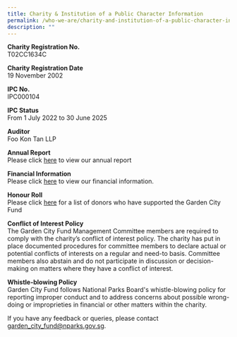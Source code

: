 ```yaml
---
title: Charity & Institution of a Public Character Information
permalink: /who-we-are/charity-and-institution-of-a-public-character-information/
description: ""
---
```

**Charity Registration No.**  
T02CC1634C  
  
**Charity Registration Date**  
19 November 2002  
  
**IPC No.**  
IPC000104  
  
**IPC Status**  
From 1 July 2022 to 30 June 2025  
  
**Auditor**  
Foo Kon Tan LLP  
  
**Annual Report**  
Please click&nbsp;[here](https://www.nparks.gov.sg/portals/annualreport/garden-city-fund/index.htm)&nbsp;to view our annual report  
  
**Financial Information**  
Please click [here](/files/fy22%20fs_online%20disclosure.pdf) to view our financial information.  
  
**Honour Roll**  
Please click [here](/files/gcf%20honour%20roll%20fy18-22.pdf)  for a list of donors who have supported the Garden City Fund

**Conflict of Interest Policy**  
The Garden City Fund Management Committee members are required to comply with the charity’s conflict of interest policy. The charity has put in place documented procedures for committee members to declare actual or potential conflicts of interests on a regular and need-to basis. Committee members also abstain and do not participate in discussion or decision-making on matters where they have a conflict of interest.

**Whistle-blowing Policy**<br>
Garden City Fund follows National Parks Board's whistle-blowing policy for reporting improper conduct and to address concerns about possible wrong-doing or improprieties in financial or other matters within the charity.

If you have any feedback or queries, please contact [garden_city_fund@nparks.gov.sg](garden_city_fund@nparks.gov.sg).